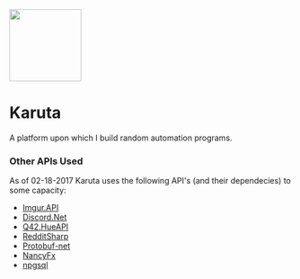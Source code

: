<img src="https://raw.githubusercontent.com/TheDarkVoid/Karuta/master/Karuta/res/Karuta.ico" height="128" width="128">
<h1>Karuta</h1>
A platform upon which I build random automation programs.

<h3>Other APIs Used</h3>

As of 02-18-2017 Karuta uses the following API's (and their dependecies) to some capacity:
- [Imgur.API](https://github.com/DamienDennehy/Imgur.API)
- [Discord.Net](https://github.com/RogueException/Discord.Net)
- [Q42.HueAPI](https://github.com/Q42/Q42.HueApi)
- [RedditSharp](https://github.com/CrustyJew/RedditSharp)
- [Protobuf-net](https://github.com/mgravell/protobuf-net)
- [NancyFx](https://github.com/NancyFx/Nancy)
- [npgsql](https://github.com/npgsql/npgsql)
